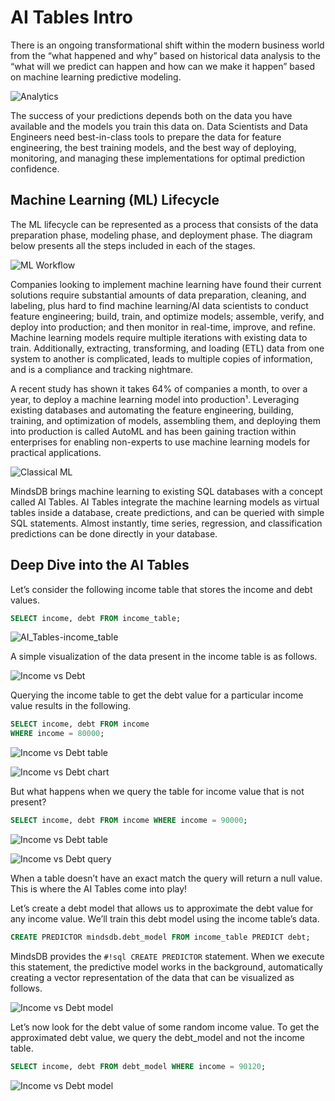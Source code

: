 # AI Tables Intro

There is an ongoing transformational shift within the modern business world from the “what happened and why” based on historical data analysis to the “what will we predict can happen and how can we make it happen” based on machine learning predictive modeling.

![Analytics](/assets/sql/tutorials/snowflake-superset/1-ML_audience.png)

The success of your predictions depends both on the data you have available and the models you train this data on. Data Scientists and Data Engineers need best-in-class tools to prepare the data for feature engineering, the best training models, and the best way of deploying, monitoring, and managing these implementations for optimal prediction confidence.

## Machine Learning (ML) Lifecycle

The ML lifecycle can be represented as a process that consists of the data preparation phase, modeling phase, and deployment phase. The diagram below presents all the steps included in each of the stages.

![ML Workflow](/assets/sql/tutorials/snowflake-superset/2-ML_workflow.png)

Companies looking to implement machine learning have found their current solutions require substantial amounts of data preparation, cleaning, and labeling, plus hard to find machine learning/AI data scientists to conduct feature engineering; build, train, and optimize models; assemble, verify, and deploy into production; and then monitor in real-time, improve, and refine. Machine learning models require multiple iterations with existing data to train. Additionally, extracting, transforming, and loading (ETL) data from one system to another is complicated, leads to multiple copies of information, and is a compliance and tracking nightmare.

A recent study has shown it takes 64% of companies a month, to over a year, to deploy a machine learning model into production¹. Leveraging existing databases and automating the feature engineering, building, training, and optimization of models, assembling them, and deploying them into production is called AutoML and has been gaining traction within enterprises for enabling non-experts to use machine learning models for practical applications.

![Classical ML](/assets/sql/tutorials/snowflake-superset/3-AI_Tables-income-debt.jpg)

MindsDB brings machine learning to existing SQL databases with a concept called AI Tables. AI Tables integrate the machine learning models as virtual tables inside a database, create predictions, and can be queried with simple SQL statements. Almost instantly, time series, regression, and classification predictions can be done directly in your database.

## Deep Dive into the AI Tables

Let’s consider the following income table that stores the income and debt values.

```sql
SELECT income, debt FROM income_table;
```

![AI_Tables-income_table](/assets/sql/tutorials/snowflake-superset/3-AI_Tables-income_table.jpg)

A simple visualization of the data present in the income table is as follows.

![Income vs Debt](/assets/sql/tutorials/snowflake-superset/4-AI_Tables-income-debt-query.jpg)

Querying the income table to get the debt value for a particular income value results in the following.

```sql
SELECT income, debt FROM income
WHERE income = 80000;
```

![Income vs Debt table](/assets/sql/tutorials/snowflake-superset/5-debt-income-query-table.jpg)

![Income vs Debt chart](/assets/sql/tutorials/snowflake-superset/5-debt-income-query.jpg)

But what happens when we query the table for income value that is not present?

```sql
SELECT income, debt FROM income WHERE income = 90000;
```

![Income vs Debt table](/assets/sql/tutorials/snowflake-superset/6-debt-income-query-null-table.jpg)

![Income vs Debt query](/assets/sql/tutorials/snowflake-superset/6-debt-income-query-null.jpg)

When a table doesn’t have an exact match the query will return a null value. This is where the AI Tables come into play!

Let’s create a debt model that allows us to approximate the debt value for any income value. We’ll train this debt model using the income table’s data.

```sql
CREATE PREDICTOR mindsdb.debt_model FROM income_table PREDICT debt;
```

MindsDB provides the `#!sql CREATE PREDICTOR` statement. When we execute this statement, the predictive model works in the background, automatically creating a vector representation of the data that can be visualized as follows.

![Income vs Debt model](/assets/sql/tutorials/snowflake-superset/7-debt-income-query-ml.jpg)

Let’s now look for the debt value of some random income value. To get the approximated debt value, we query the debt_model and not the income table.

```sql
SELECT income, debt FROM debt_model WHERE income = 90120;
```

![Income vs Debt model](/assets/sql/tutorials/snowflake-superset/7-debt-income-query-ml-table.jpg)

